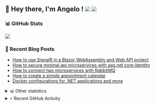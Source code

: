 ## 👋 Hey there, I'm Angelo ! ![](https://img.shields.io/badge/Intel-Core_i5_12th-0071C5?style=for-the-badge&logo=intel&logoColor=white) <a href="https://www.buymeacoffee.com/angelodotnet" target="_blank"><img src="https://img.shields.io/badge/Buy%20Me%20A%20Coffee-FFDD00.svg?style=for-the-badge&logo=Buy-Me-A-Coffee&logoColor=black"></a>

### 📊 GitHub Stats
![](http://github-profile-summary-cards.vercel.app/api/cards/profile-details?username=angelodotnet&theme=darcula)

### 📝 Recent Blog Posts
<!-- BLOG-POST-LIST:START -->
- [How to use SignalR in a Blazor WebAssembly and Web API project](https://dev.to/angelodotnet/how-to-use-signalr-in-a-blazor-webassembly-and-web-api-project-27cp)
- [How to secure minimal api microservices with asp.net core identity](https://dev.to/angelodotnet/how-to-secure-minimal-api-microservices-with-aspnet-core-identity-2o68)
- [How to connect two microservices with RabbitMQ](https://dev.to/angelodotnet/example-of-microservice-communication-with-rabbitmq-3b2f)
- [How to create a simple appointment calendar](https://dev.to/angelodotnet/example-to-create-a-appointment-calendar-477n)
- [Docker configurations for .NET applications and more](https://dev.to/angelodotnet/docker-configurations-for-net-applications-and-more-1pg8)
<!-- BLOG-POST-LIST:END -->

<details>
  <summary>📊 Other statistics</summary>
  
![](http://github-profile-summary-cards.vercel.app/api/cards/repos-per-language?username=angelodotnet&theme=dracula)
![](http://github-profile-summary-cards.vercel.app/api/cards/most-commit-language?username=angelodotnet&theme=dracula)
![](http://github-profile-summary-cards.vercel.app/api/cards/stats?username=angelodotnet&theme=dracula)
![](http://github-profile-summary-cards.vercel.app/api/cards/productive-time?username=angelodotnet&theme=dracula&utcOffset=8)

</details>

<details>
  <summary> ⚡ Recent GitHub Activity</summary>

  <!--START_SECTION:activity-->
1. 🎉 Merged PR [#119](https://github.com/AngeloDotNet/GSWCloudApp/pull/119) in [AngeloDotNet/GSWCloudApp](https://github.com/AngeloDotNet/GSWCloudApp)
2. 💪 Opened PR [#119](https://github.com/AngeloDotNet/GSWCloudApp/pull/119) in [AngeloDotNet/GSWCloudApp](https://github.com/AngeloDotNet/GSWCloudApp)
3. 🎉 Merged PR [#118](https://github.com/AngeloDotNet/GSWCloudApp/pull/118) in [AngeloDotNet/GSWCloudApp](https://github.com/AngeloDotNet/GSWCloudApp)
4. 💪 Opened PR [#118](https://github.com/AngeloDotNet/GSWCloudApp/pull/118) in [AngeloDotNet/GSWCloudApp](https://github.com/AngeloDotNet/GSWCloudApp)
5. 🎉 Merged PR [#117](https://github.com/AngeloDotNet/GSWCloudApp/pull/117) in [AngeloDotNet/GSWCloudApp](https://github.com/AngeloDotNet/GSWCloudApp)
<!--END_SECTION:activity-->

</details>
